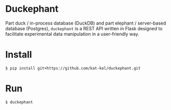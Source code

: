 # Duckephant

Part duck / in-process database (DuckDB) and part elephant / server-based database (Postgres), `duckephant` is a REST API written in Flask designed to facilitate experimental data manipulation in a user-friendly way.

# Install

```console
$ pip install git+https://github.com/kat-kel/duckephant.git
```

# Run

```console
$ duckephant
```
